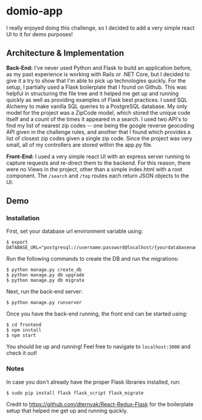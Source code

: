 # domio-app

I really enjoyed doing this challenge, so I decided to add a very simple react UI to it for demo purposes!

## Architecture & Implementation

**Back-End:**
I've never used Python and Flask to build an application before, as my past experience is working with Rails or .NET Core, but I decided to give it a try to show that I'm able to pick up technologies quickly.  For the setup, I partially used a Flask boilerplate that I found on Github.  This was helpful in structuring the file tree and it helped me get up and running quickly as well as providing examples of Flask best practices.  I used SQL Alchemy to make vanilla SQL queries to a PostgreSQL database.  My only model for the project was a ZipCode model, which stored the unique code itself and a count of the times it appeared in a search.  I used two API's to find my list of nearest zip codes -- one being the google reverse geocoding API given in the challenge rules, and another that I found which provides a list of closest zip codes given a single zip code.  Since the project was very small, all of my controllers are stored within the app.py file.

**Front-End:**
I used a very simple react UI with an express server running to capture requests and re-direct them to the backend.  For this reason, there were no Views in the project, other than a simple index.html with a root component. The `/search` and `/top` routes each return JSON objects to the UI.    

## Demo

### Installation

First, set your database url environment variable using:
```
$ export DATABASE_URL="postgresql://username:password@localhost/{yourdatabasename}"
```

Run the following commands to create the DB and run the migrations:
```
$ python manage.py create_db
$ python manage.py db upgrade
$ python manage.py db migrate
```

Next, run the back-end server:
```
$ python manage.py runserver
```

Once you have the back-end running, the front end can be started using:
```
$ cd frontend
$ npm install
$ npm start
```


You should be up and running! Feel free to navigate to `localhost:3000` and check it out!

### Notes

In case you don't already have the proper Flask libraries installed, run:
```
$ sudo pip install flask flask_script flask_migrate
```

Credit to https://github.com/dternyak/React-Redux-Flask for the boilerplate setup that helped me get up and running quickly.

